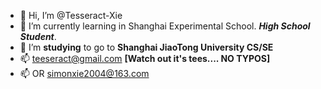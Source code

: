 - 👋 Hi, I’m @Tesseract-Xie
- 🌱 I’m currently learning in Shanghai Experimental School. __*High School Student*__.
- 💞️ I’m **studying** to go to __Shanghai JiaoTong University CS/SE__
- 📫 teeseract@gmail.com **[Watch out it's tees.... NO TYPOS]** 
- 📫 OR simonxie2004@163.com

<!---
Tesseract-Xie/Tesseract-Xie is a ✨ special ✨ repository because its `README.md` (this file) appears on your GitHub profile.
You can click the Preview link to take a look at your changes.
--->
